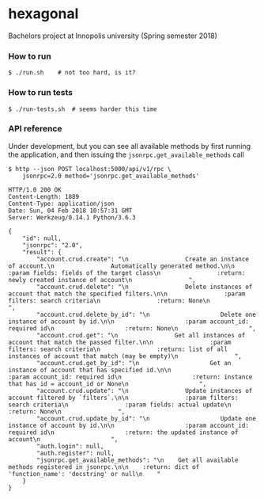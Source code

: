 # hexagonal
Bachelors project at Innopolis university (Spring semester 2018)

### How to run

    $ ./run.sh    # not too hard, is it?
    
    
### How to run tests

    $ ./run-tests.sh  # seems harder this time
    
### API reference

Under development, but you can see all available methods by
first running the application, and then issuing the `jsonrpc.get_available_methods` call

    $ http --json POST localhost:5000/api/v1/rpc \
        jsonrpc=2.0 method='jsonrpc.get_available_methods'
        
    HTTP/1.0 200 OK
    Content-Length: 1889
    Content-Type: application/json
    Date: Sun, 04 Feb 2018 10:57:31 GMT
    Server: Werkzeug/0.14.1 Python/3.6.3
    
    {
        "id": null,
        "jsonrpc": "2.0",
        "result": {
            "account.crud.create": "\n                Create an instance of account.\n                Automatically generated method.\n\n                :param fields: fields of the target class\n                :return: newly created instance of account\n                ",
            "account.crud.delete": "\n                Delete instances of account that match the specified filters.\n\n                :param filters: search criteria\n                :return: None\n                ",
            "account.crud.delete_by_id": "\n                    Delete one instance of account by id.\n\n                    :param account_id: required id\n                    :return: None\n                    ",
            "account.crud.get": "\n                Get all instances of account that match the passed filter.\n\n                :param filters: search criteria\n                :return: list of all instances of account that match (may be empty)\n                ",
            "account.crud.get_by_id": "\n                    Get an instance of account that has specified id.\n\n                    :param account_id: required id\n                    :return: instance that has id = account_id or None\n                    ",
            "account.crud.update": "\n                Update instances of account filtered by `filters`.\n\n                :param filters: search criteria\n                :param fields: actual update\n                :return: None\n                ",
            "account.crud.update_by_id": "\n                    Update one instance of account by id.\n\n                    :param account_id: required id\n                    :return: the updated instance of account\n                    ",
            "auth.login": null,
            "auth.register": null,
            "jsonrpc.get_available_methods": "\n    Get all available methods registered in jsonrpc.\n\n    :return: dict of 'function_name': 'docstring' or null\n    "
        }
    }

